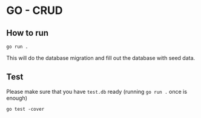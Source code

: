 # GO - CRUD

## How to run

    go run .

This will do the database migration and fill out the database with seed data.

## Test

Please make sure that you have `test.db` ready (running `go run .` once is enough)

    go test -cover
